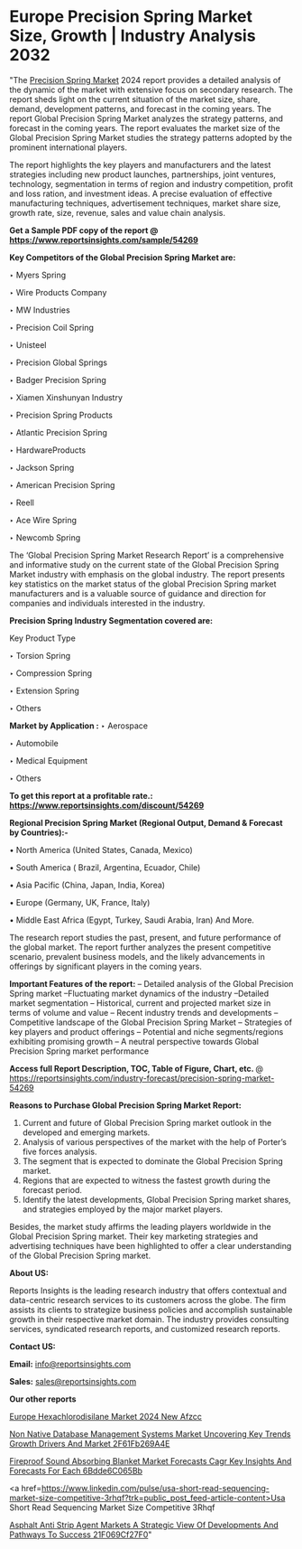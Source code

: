 # Europe Precision Spring Market Size, Growth | Industry Analysis 2032

"The <a href=https://www.reportsinsights.com/sample/54269>Precision Spring Market</a> 2024 report provides a detailed analysis of the dynamic of the market with extensive focus on secondary research. The report sheds light on the current situation of the market size, share, demand, development patterns, and forecast in the coming years. The report Global Precision Spring Market analyzes the strategy patterns, and forecast in the coming years. The report evaluates the market size of the Global Precision Spring Market studies the strategy patterns adopted by the prominent international players.

The report highlights the key players and manufacturers and the latest strategies including new product launches, partnerships, joint ventures, technology, segmentation in terms of region and industry competition, profit and loss ration, and investment ideas. A precise evaluation of effective manufacturing techniques, advertisement techniques, market share size, growth rate, size, revenue, sales and value chain analysis.

<strong>Get a Sample PDF copy of the report @ <a href=https://www.reportsinsights.com/sample/54269 style=color:#0000ff;>https://www.reportsinsights.com/sample/54269</a></strong>

<strong>Key Competitors of the Global Precision Spring Market are:</strong>

‣ Myers Spring

‣ Wire Products Company

‣ MW Industries

‣ Precision Coil Spring

‣ Unisteel

‣ Precision Global Springs

‣ Badger Precision Spring

‣ Xiamen Xinshunyan Industry

‣ Precision Spring Products

‣ Atlantic Precision Spring

‣ HardwareProducts

‣ Jackson Spring

‣ American Precision Spring

‣ Reell

‣ Ace Wire Spring

‣ Newcomb Spring

The ‘Global Precision Spring Market Research Report’ is a comprehensive and informative study on the current state of the Global Precision Spring Market industry with emphasis on the global industry. The report presents key statistics on the market status of the global Precision Spring market manufacturers and is a valuable source of guidance and direction for companies and individuals interested in the industry.

<strong>Precision Spring Industry Segmentation covered are:</strong>

Key Product Type

‣ Torsion Spring

‣ Compression Spring

‣ Extension Spring

‣ Others

<strong>Market by Application :</strong>
 ‣ Aerospace

‣ Automobile

‣ Medical Equipment

‣ Others

<strong>To get this report at a profitable rate.: <a href=https://www.reportsinsights.com/discount/54269 style=color:#0000ff;>https://www.reportsinsights.com/discount/54269</a></strong>

<strong>Regional Precision Spring Market (Regional Output, Demand &amp; Forecast by Countries):-</strong>

• North America (United States, Canada, Mexico)

• South America ( Brazil, Argentina, Ecuador, Chile)

• Asia Pacific (China, Japan, India, Korea)

• Europe (Germany, UK, France, Italy)

• Middle East Africa (Egypt, Turkey, Saudi Arabia, Iran) And More.

The research report studies the past, present, and future performance of the global market. The report further analyzes the present competitive scenario, prevalent business models, and the likely advancements in offerings by significant players in the coming years.

<strong>Important Features of the report:</strong>
– Detailed analysis of the Global Precision Spring market
–Fluctuating market dynamics of the industry
–Detailed market segmentation
– Historical, current and projected market size in terms of volume and value
– Recent industry trends and developments
– Competitive landscape of the Global Precision Spring Market
– Strategies of key players and product offerings
– Potential and niche segments/regions exhibiting promising growth
– A neutral perspective towards Global Precision Spring market performance

<strong>Access full Report Description, TOC, Table of Figure, Chart, etc. </strong>@   <a href=https://reportsinsights.com/industry-forecast/precision-spring-market-54269 style=color:#0000ff;>https://reportsinsights.com/industry-forecast/precision-spring-market-54269</a>

<strong>Reasons to Purchase Global Precision Spring Market Report:</strong>
1. Current and future of Global Precision Spring market outlook in the developed and emerging markets.
2. Analysis of various perspectives of the market with the help of Porter’s five forces analysis.
3. The segment that is expected to dominate the Global Precision Spring market.
4. Regions that are expected to witness the fastest growth during the forecast period.
5. Identify the latest developments, Global Precision Spring market shares, and strategies employed by the major market players.

Besides, the market study affirms the leading players worldwide in the Global Precision Spring market. Their key marketing strategies and advertising techniques have been highlighted to offer a clear understanding of the Global Precision Spring market.

<strong><strong>About US</strong>:</strong>

Reports Insights is the leading research industry that offers contextual and data-centric research services to its customers across the globe. The firm assists its clients to strategize business policies and accomplish sustainable growth in their respective market domain. The industry provides consulting services, syndicated research reports, and customized research reports.

<strong>Contact US:</strong>

<p class=><b>Email:</b> <a href=mailto:info@reportsinsights.com>info@reportsinsights.com</a></p>
<p class=><b>Sales:</b> <a href=mailto:sales@reportsinsights.com>sales@reportsinsights.com</a></p>

<strong>Our other reports</strong>

<a href=https://www.linkedin.com/pulse/europe-hexachlorodisilane-market-2024-new-afzcc/>Europe Hexachlorodisilane Market 2024 New Afzcc</a>

<a href=https://medium.com/@ruchikakadam73/non-native-database-management-systems-market-uncovering-key-trends-growth-drivers-and-market-2f61fb269a4e>Non Native Database Management Systems Market Uncovering Key Trends Growth Drivers And Market 2F61Fb269A4E</a>

<a href=https://medium.com/@sakshideshmukh994/fireproof-sound-absorbing-blanket-market-forecasts-cagr-key-insights-and-forecasts-for-each-6bdde6c065bb>Fireproof Sound Absorbing Blanket Market Forecasts Cagr Key Insights And Forecasts For Each 6Bdde6C065Bb</a>

<a href=https://www.linkedin.com/pulse/usa-short-read-sequencing-market-size-competitive-3rhqf?trk=public_post_feed-article-content>Usa Short Read Sequencing Market Size Competitive 3Rhqf</a>

<a href=https://medium.com/@aneetapatil1234/asphalt-anti-strip-agent-markets-a-strategic-view-of-developments-and-pathways-to-success-21f069cf27f0>Asphalt Anti Strip Agent Markets A Strategic View Of Developments And Pathways To Success 21F069Cf27F0</a>"
